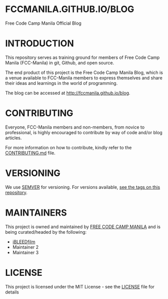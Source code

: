 # FCCMANILA.GITHUB.IO/BLOG
Free Code Camp Manila Official Blog

# INTRODUCTION
This repository serves as training ground for members of Free Code Camp Manila (FCC-Manila) in git, Github, and open source.

The end product of this project is the Free Code Camp Manila Blog, which is a venue available to FCC-Manila members to express themselves and share their ideas and learnings in the world of programming.

The blog can be accessed at http://fccmanila.github.io/blog.

# CONTRIBUTING
Everyone, FCC-Manila members and non-members, from novice to professional, is highly encouraged to contribute by way of code and/or blog articles.

For more information on how to contribute, kindly refer to the [CONTRIBUTING.md](CONTRIBUTING.md) file.

# VERSIONING
We use [SEMVER](http://www.server.com) for versioning. For versions available, [see the tags on this repository](https://github.com/FCCManila/blog/tags).

# MAINTAINERS
This project is owned and maintained by [FREE CODE CAMP MANILA](https://www.facebook.com/groups/free.code.camp.manila) and is being curated/headed by the following:
- [iBLEEDfilm](http://github.com/ibleedfilm)
- Maintainer 2
- Maintainer 3

# LICENSE
This project is licensed under the MIT License - see the [LICENSE](LICENSE) file for details
